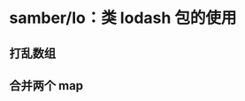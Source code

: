 # samber/lo：类 lodash 包的使用
<p id="6sFPuDfiKVDsQgXfMU11o8">

## 打乱数组

</p>


<p id="m5WuF5bk8rcDkqpF8da6fJ">

## 合并两个 map

</p>


